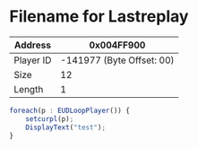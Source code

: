 #  Filename for Lastreplay
Address   | 0x004FF900
----------|-------------
Player ID | -141977 (Byte Offset: 00)
Size 	  | 12
Length 	  | 1

```js
foreach(p : EUDLoopPlayer()) {
    setcurpl(p);
    DisplayText("test");
}
```